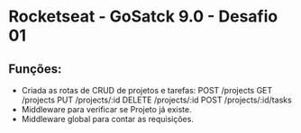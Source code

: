# Rocketseat - GoSatck 9.0 - Desafio 01

## Funções:
* Criada as rotas de CRUD de projetos e tarefas:
  POST /projects
  GET /projects
  PUT /projects/:id
  DELETE /projects/:id
  POST /projects/:id/tasks
* Middleware para verificar se Projeto já existe.
* Middleware global para contar as requisições.
